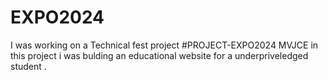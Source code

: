 # EXPO2024

I was working on a Technical fest project #PROJECT-EXPO2024 MVJCE 
in this project i was bulding an educational website for a underpriveledged student .
